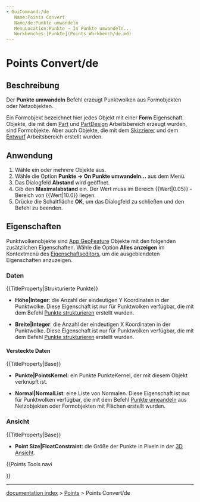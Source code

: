 ```yaml
---
- GuiCommand:/de
   Name:Points Convert
   Name/de:Punkte umwandeln
   MenuLocation:Punkte → In Punkte umwandeln...
   Workbenches:[Punkte](Points_Workbench/de.md)
---
```


# Points Convert/de

## Beschreibung

Der **Punkte umwandeln** Befehl erzeugt Punktwolken aus Formobjekten oder Netzobjekten.

Ein Formobjekt bezeichnet hier jedes Objekt mit einer **Form** Eigenschaft. Objekte, die mit dem [Part](Part_Workbench/de.md) und [PartDesign](PartDesign_Workbench/de.md) Arbeitsbereich erzeugt wurden, sind Formobjekte. Aber auch Objekte, die mit dem [Skizzierer](Sketcher_Workbench/de.md) und dem [Entwurf](Draft_Workbench/de.md) Arbeitsbereich erstellt wurden.

## Anwendung

1.  Wähle ein oder mehrere Objekte aus.
2.  Wähle die Option **Punkte → On Punkte umwandeln...** aus dem Menü.
3.  Das Dialogfeld **Abstand** wird geöffnet.
4.  Gib den **Maximalabstand** ein. Der Wert muss im Bereich {{Wert|0.05}} - Bereich von {{Wert|10.0}} liegen.
5.  Drücke die Schaltfläche **OK**, um das Dialogfeld zu schließen und den Befehl zu beenden.

## Eigenschaften

Punktwolkenobjekte sind [App GeoFeature](App_GeoFeature/de.md) Objekte mit den folgenden zusätzlichen Eigenschaften. Wähle die Option **Alles anzeigen** im Kontextmenü des [Eigenschaftseditors](Property_editor/de.md), um die ausgeblendeten Eigenschaften anzuzeigen.

### Daten


{{TitleProperty|Strukturierte Punkte}}

-    **Höhe|Integer**: die Anzahl der eindeutigen Y Koordinaten in der Punktwolke. Diese Eigenschaft ist nur für Punktwolken verfügbar, die mit dem Befehl [Punkte strukturieren](Points_Structure/de.md) erstellt wurden.

-    **Breite|Integer**: die Anzahl der eindeutigen X Koordinaten in der Punktwolke. Diese Eigenschaft ist nur für Punktwolken verfügbar, die mit dem Befehl [Punkte strukturieren](Points_Structure/de.md) erstellt wurden.

#### Versteckte Daten 


{{TitleProperty|Base}}

-    **Punkte|PointsKernel**: ein Punkte PunkteKernel, der mit diesem Objekt verknüpft ist.

-    **Normal|NormalList**: eine Liste von Normalen. Diese Eigenschaft ist nur für Punktwolken verfügbar, die mit dem Befehl [Punkte umeandeln](Points_Convert/de.md) aus Netzobjekten oder Formobjekten mit Flächen erstellt wurden.

### Ansicht


{{TitleProperty|Base}}

-    **Point Size|FloatConstraint**: die Größe der Punkte in Pixeln in der [3D Ansicht](3D_view/de.md).





{{Points Tools navi

}}

---
[documentation index](../README.md) > [Points](Points_Workbench.md) > Points Convert/de
